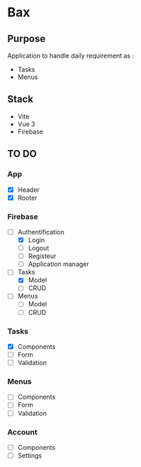 # Bax

## Purpose

Application to handle daily requirement as :

- Tasks
- Menus

## Stack

- Vite
- Vue 3
- Firebase

## TO DO

### App

- [x] Header
- [x] Rooter

### Firebase

- [ ] Authentification
  - [x] Login
  - [ ] Logout
  - [ ] Registeur
  - [ ] Application manager
- [ ] Tasks
  - [x] Model
  - [ ] CRUD
- [ ] Menus
  - [ ] Model
  - [ ] CRUD

### Tasks

- [x] Components
- [ ] Form
- [ ] Validation

### Menus

- [ ] Components
- [ ] Form
- [ ] Validation

### Account

- [ ] Components
- [ ] Settings
